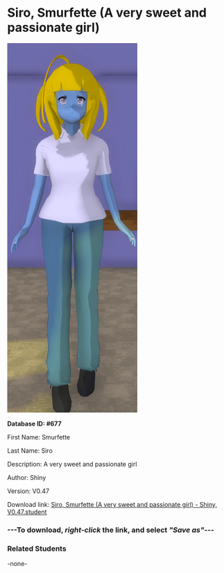 # Siro, Smurfette (A very sweet and passionate girl)

<img src="Files/Siro, Smurfette (A very sweet and passionate girl).png" title="Siro, Smurfette (A very sweet and passionate girl) - Shiny, V0.47">

**Database ID: #677**

First Name: Smurfette

Last Name: Siro

Description: A very sweet and passionate girl

Author: Shiny

Version: V0.47

Download link: <a href="https://raw.githubusercontent.com/Arbiter1223/Daigaku-Gurashi-Custom-Students/master/Students/Files/Siro%2C%20Smurfette%20(A%20very%20sweet%20and%20passionate%20girl)%20-%20Shiny%2C%20V0.47.student">Siro, Smurfette (A very sweet and passionate girl) - Shiny, V0.47.student</a>

### ---**To download, _right-click_ the link, and select _"Save as"_**---

### Related Students

-none-
